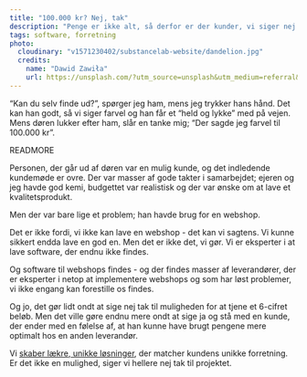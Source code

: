 ```yaml
---
title: "100.000 kr? Nej, tak"
description: "Penge er ikke alt, så derfor er der kunder, vi siger nej tak til"
tags: software, forretning
photo:
  cloudinary: "v1571230402/substancelab-website/dandelion.jpg"
  credits:
    name: "Dawid Zawiła"
    url: https://unsplash.com/?utm_source=unsplash&utm_medium=referral&utm_content=creditCopyText
---
```


“Kan du selv finde ud?”, spørger jeg ham, mens jeg trykker hans hånd. Det kan han godt, så vi siger farvel og han får et “held og lykke” med på vejen. Mens døren lukker efter ham, slår en tanke mig; “Der sagde jeg farvel til 100.000 kr”.

READMORE

Personen, der går ud af døren var en mulig kunde, og det indledende kundemøde er ovre. Der var masser af gode takter i samarbejdet; ejeren og jeg havde god kemi, budgettet var realistisk og der var ønske om at lave et kvalitetsprodukt.

Men der var bare lige et problem; han havde brug for en webshop.

Det er ikke fordi, vi ikke kan lave en webshop - det kan vi sagtens. Vi kunne sikkert endda lave en god en. Men det er ikke det, vi gør. Vi er eksperter i at lave software, der endnu ikke findes.

Og software til webshops findes - og der findes masser af leverandører, der er eksperter i netop at implementere webshops og som har løst problemer, vi ikke engang kan forestille os findes.

Og jo, det gør lidt ondt at sige nej tak til muligheden for at tjene et 6-cifret beløb. Men det ville gøre endnu mere ondt at sige ja og stå med en kunde, der ender med en følelse af, at han kunne have brugt pengene mere optimalt hos en anden leverandør.

Vi [skaber lækre, unikke løsninger](/services/development), der matcher kundens unikke forretning. Er det ikke en mulighed, siger vi hellere nej tak til projektet.
